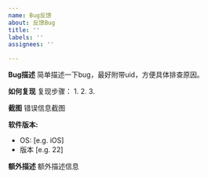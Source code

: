 ```yaml
---
name: Bug反馈
about: 反馈Bug
title: ''
labels: ''
assignees: ''

---
```


**Bug描述**
简单描述一下bug，最好附带uid，方便具体排查原因。

**如何复现**
复现步骤：
1. 
2. 
3. 

**截图**
错误信息截图

**软件版本:**
 - OS: [e.g. iOS]
 - 版本 [e.g. 22]

**额外描述**
额外描述信息

